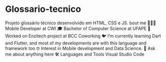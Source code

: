 # Glossario-tecnico
Projeto glossário técnico desenvolvido em HTML, CSS e JS.
bout me
👨🏻‍💻 Mobile Developer at CWI
🎓 Bachelor of Computer Science at UFAPE
🔭 Worked on Enzitech project at BCC Coworking
🐦 I’m currently learning Dart and Flutter, and most of my developments are with this language and framework too
🤓 Interest in Mobile development and Data Science.
💬 Ask me about anything here
🛠 Languages and Tools
Visual Studio Code

